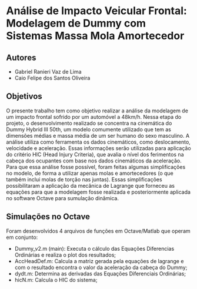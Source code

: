 # Análise de Impacto Veicular Frontal: Modelagem de Dummy com Sistemas Massa Mola Amortecedor

## Autores
* Gabriel Ranieri Vaz de Lima
* Caio Felipe dos Santos Oliveira

## Objetivos

O presente trabalho tem como objetivo realizar a análise da modelagem de um
impacto frontal sofrido por um automóvel a 48km/h. Nessa etapa do projeto, o
desenvolvimento realizado se concentra na cinemática do Dummy Hybrid III 50th, um
modelo comumente utilizado que tem as dimensões médias e massa média de um ser
humano do sexo masculino.
A análise utiliza como ferramenta os dados cinemáticos, como deslocamento,
velocidade e aceleração. Essas informações serão utilizadas para aplicação do critério HIC
(Head Injury Criteria), que avalia o nível dos ferimentos na cabeça dos ocupantes com base
nos dados cinemáticos da aceleração.
Para que essa análise fosse possível, foram feitas algumas simplificações no
modelo, de forma a utilizar apenas molas e amortecedores (o que também inclui molas de
torção nas juntas). Essas simplificações possibilitaram a aplicação da mecânica de
Lagrange que forneceu as equações para que a modelagem fosse realizada e
posteriormente aplicada no software Octave para sumulação dinâmica.

## Simulações no Octave

Foram desenvolvidos 4 arquivos de funções em Octave/Matlab que operam em conjunto:

* Dummy_v2.m (main): Executa o cálculo das Equações Diferencias Ordinárias e realiza o plot dos resultados;
* AccHeadDef.m: Calcula a matriz gerada pela equações de lagrange e com o resultado encontra o valor da aceleração da cabeça do Dummy;
* dydt.m: Determina as derivadas das Equações Diferenciais Ordinárias;
* hicN.m: Calcula o HIC do sistema;
